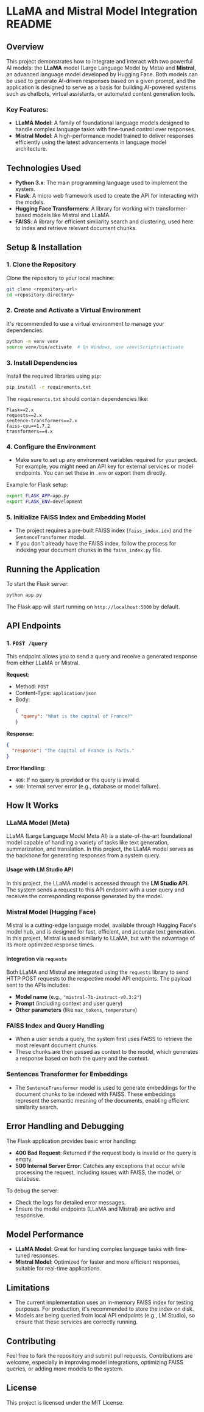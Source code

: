 # **LLaMA and Mistral Model Integration README**

## **Overview**
This project demonstrates how to integrate and interact with two powerful AI models: the **LLaMA** model (Large Language Model by Meta) and **Mistral**, an advanced language model developed by Hugging Face. Both models can be used to generate AI-driven responses based on a given prompt, and the application is designed to serve as a basis for building AI-powered systems such as chatbots, virtual assistants, or automated content generation tools.

### **Key Features:**
- **LLaMA Model**: A family of foundational language models designed to handle complex language tasks with fine-tuned control over responses.
- **Mistral Model**: A high-performance model trained to deliver responses efficiently using the latest advancements in language model architecture.

## **Technologies Used**
- **Python 3.x**: The main programming language used to implement the system.
- **Flask**: A micro web framework used to create the API for interacting with the models.
- **Hugging Face Transformers**: A library for working with transformer-based models like Mistral and LLaMA.
- **FAISS**: A library for efficient similarity search and clustering, used here to index and retrieve relevant document chunks.

## **Setup & Installation**

### 1. **Clone the Repository**
   Clone the repository to your local machine:

   ```bash
   git clone <repository-url>
   cd <repository-directory>
   ```

### 2. **Create and Activate a Virtual Environment**
   It's recommended to use a virtual environment to manage your dependencies.

   ```bash
   python -m venv venv
   source venv/bin/activate  # On Windows, use venv\Scripts\activate
   ```

### 3. **Install Dependencies**
   Install the required libraries using `pip`:

   ```bash
   pip install -r requirements.txt
   ```

   The `requirements.txt` should contain dependencies like:
   ```text
   Flask==2.x
   requests==2.x
   sentence-transformers==2.x
   faiss-cpu==1.7.2
   transformers==4.x
   ```

### 4. **Configure the Environment**

   - Make sure to set up any environment variables required for your project. For example, you might need an API key for external services or model endpoints. You can set these in `.env` or export them directly.

   Example for Flask setup:
   ```bash
   export FLASK_APP=app.py
   export FLASK_ENV=development
   ```

### 5. **Initialize FAISS Index and Embedding Model**

   - The project requires a pre-built FAISS index (`faiss_index.idx`) and the `SentenceTransformer` model.
   - If you don't already have the FAISS index, follow the process for indexing your document chunks in the `faiss_index.py` file.

## **Running the Application**

To start the Flask server:

```bash
python app.py
```

The Flask app will start running on `http://localhost:5000` by default.

## **API Endpoints**

### 1. **`POST /query`**
   This endpoint allows you to send a query and receive a generated response from either LLaMA or Mistral.

   **Request:**
   - Method: `POST`
   - Content-Type: `application/json`
   - Body:
     ```json
     {
       "query": "What is the capital of France?"
     }
     ```

   **Response:**
   ```json
   {
     "response": "The capital of France is Paris."
   }
   ```

   **Error Handling:**
   - `400`: If no query is provided or the query is invalid.
   - `500`: Internal server error (e.g., database or model failure).

## **How It Works**

### **LLaMA Model (Meta)**
LLaMA (Large Language Model Meta AI) is a state-of-the-art foundational model capable of handling a variety of tasks like text generation, summarization, and translation. In this project, the LLaMA model serves as the backbone for generating responses from a system query. 

#### **Usage with LM Studio API**
In this project, the LLaMA model is accessed through the **LM Studio API**. The system sends a request to this API endpoint with a user query and receives the corresponding response generated by the model.

### **Mistral Model (Hugging Face)**
Mistral is a cutting-edge language model, available through Hugging Face's model hub, and is designed for fast, efficient, and accurate text generation. In this project, Mistral is used similarly to LLaMA, but with the advantage of its more optimized response times.

#### **Integration via `requests`**
Both LLaMA and Mistral are integrated using the `requests` library to send HTTP POST requests to the respective model API endpoints. The payload sent to the APIs includes:
- **Model name** (e.g., `"mistral-7b-instruct-v0.3:2"`)
- **Prompt** (including context and user query)
- **Other parameters** (like `max_tokens`, `temperature`)

### **FAISS Index and Query Handling**
   - When a user sends a query, the system first uses FAISS to retrieve the most relevant document chunks.
   - These chunks are then passed as context to the model, which generates a response based on both the query and the context.

### **Sentences Transformer for Embeddings**
   - The `SentenceTransformer` model is used to generate embeddings for the document chunks to be indexed with FAISS. These embeddings represent the semantic meaning of the documents, enabling efficient similarity search.

## **Error Handling and Debugging**
   The Flask application provides basic error handling:
   - **400 Bad Request**: Returned if the request body is invalid or the query is empty.
   - **500 Internal Server Error**: Catches any exceptions that occur while processing the request, including issues with FAISS, the model, or database.

To debug the server:
- Check the logs for detailed error messages.
- Ensure the model endpoints (LLaMA and Mistral) are active and responsive.

## **Model Performance**
- **LLaMA Model**: Great for handling complex language tasks with fine-tuned responses.
- **Mistral Model**: Optimized for faster and more efficient responses, suitable for real-time applications.

## **Limitations**
- The current implementation uses an in-memory FAISS index for testing purposes. For production, it's recommended to store the index on disk.
- Models are being queried from local API endpoints (e.g., LM Studio), so ensure that these services are correctly running.

## **Contributing**
Feel free to fork the repository and submit pull requests. Contributions are welcome, especially in improving model integrations, optimizing FAISS queries, or adding more models to the system.

## **License**
This project is licensed under the MIT License.
